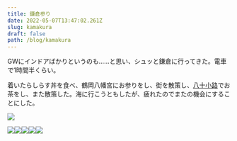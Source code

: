 ```yaml
---
title: 鎌倉参り
date: 2022-05-07T13:47:02.261Z
slug: kamakura
draft: false
path: /blog/kamakura
---
```

GWにインドアばかりというのも……と思い、シュッと鎌倉に行ってきた。電車で1時間半くらい。

着いたらしらす丼を食べ、鶴岡八幡宮にお参りをし、街を散策し、[八十小路](https://tabelog.com/kanagawa/A1404/A140402/14004948/)でお茶をし、また散策した。海に行こうともしたが、疲れたのでまたの機会にすることにした。

![](https://i.imgur.com/SlD8v3F.jpg)

![](https://i.imgur.com/j3kcpYu.jpg)![](https://i.imgur.com/OiLOvMg.jpg)![](https://i.imgur.com/PPVKYtP.jpg)![](https://i.imgur.com/ufUadsB.jpg)![](https://i.imgur.com/LrV8A0i.jpg)